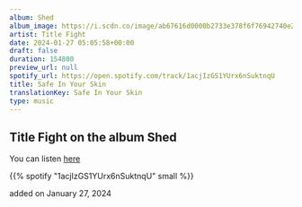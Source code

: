 ```yaml
---
album: Shed
album_image: https://i.scdn.co/image/ab67616d0000b2733e378f6f76942740e239df0d
artist: Title Fight
date: 2024-01-27 05:05:58+00:00
draft: false
duration: 154800
preview_url: null
spotify_url: https://open.spotify.com/track/1acjIzGS1YUrx6nSuktnqU
title: Safe In Your Skin
translationKey: Safe In Your Skin
type: music
---
```


## Title Fight on the album Shed

You can listen [here](https://open.spotify.com/track/1acjIzGS1YUrx6nSuktnqU)

{{% spotify "1acjIzGS1YUrx6nSuktnqU" small %}}

added on January 27, 2024